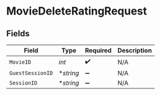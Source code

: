# MovieDeleteRatingRequest


## Fields

| Field              | Type               | Required           | Description        |
| ------------------ | ------------------ | ------------------ | ------------------ |
| `MovieID`          | *int*              | :heavy_check_mark: | N/A                |
| `GuestSessionID`   | **string*          | :heavy_minus_sign: | N/A                |
| `SessionID`        | **string*          | :heavy_minus_sign: | N/A                |
